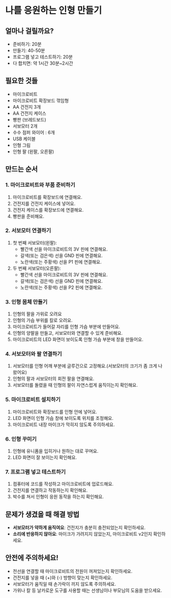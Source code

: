 # 나를 응원하는 인형 만들기

## 얼마나 걸릴까요?
- 준비하기: 20분
- 만들기: 40-50분
- 프로그램 넣고 테스트하기: 20분
- 다 합치면: 약 1시간 30분~2시간

## 필요한 것들
- 마이크로비트 
- 마이크로비트 확장보드 꺾임형
- AA 건전지 3개
- AA 건전지 케이스
- 빵판 (브레드보드)
- 서보모터 2개 
- 수수 점퍼 와이어 : 6개 
- USB 케이블 
- 인형 그림
- 인형 팔 (왼팔, 오른팔) 

## 만드는 순서

### 1. 마이크로비트와 부품 준비하기
1. 마이크로비트를 확장보드에 연결해요.
2. 건전지를 건전지 케이스에 넣어요.
3. 건전지 케이스를 확장보드에 연결해요.
4. 빵판을 준비해요.

### 2. 서보모터 연결하기
1. 첫 번째 서보모터(왼팔):
   - 빨간색 선을 마이크로비트의 3V 핀에 연결해요.
   - 갈색(또는 검은색) 선을 GND 핀에 연결해요.
   - 노란색(또는 주황색) 선을 P1 핀에 연결해요.
2. 두 번째 서보모터(오른팔):
   - 빨간색 선을 마이크로비트의 3V 핀에 연결해요.
   - 갈색(또는 검은색) 선을 GND 핀에 연결해요.
   - 노란색(또는 주황색) 선을 P2 핀에 연결해요.

### 3. 인형 몸체 만들기
1. 인형의 팔을 가위로 오려요 
2. 인형의 가슴 부위를 칼로 오려요.
3. 마이크로비트가 들어갈 자리를 인형 가슴 부분에 만들어요.
4. 인형의 양팔을 만들고, 서보모터와 연결할 수 있게 준비해요.
5. 마이크로비트의 LED 화면이 보이도록 인형 가슴 부분에 창을 만들어요.

### 4. 서보모터와 팔 연결하기
1. 서보모터를 인형 어깨 부분에 글루건으로 고정해요.(서보모터의 크기가 좀 크게 나왔어요)
2. 인형의 팔과 서보모터의 회전 팔을 연결해요.
3. 서보모터를 돌렸을 때 인형의 팔이 자연스럽게 움직이는지 확인해요.

### 5. 마이크로비트 설치하기
1. 마이크로비트와 확장보드를 인형 안에 넣어요.
2. LED 화면이 인형 가슴 창에 보이도록 위치를 조정해요.
3. 마이크로비트 내장 마이크가 막히지 않도록 주의하세요.

### 6. 인형 꾸미기
1. 인형에 유니폼을 입히거나 원하는 대로 꾸며요.
2. LED 화면이 잘 보이는지 확인해요.

### 7. 프로그램 넣고 테스트하기
1. 컴퓨터에 코드를 작성하고 마이크로비트에 업로드해요.
2. 건전지를 연결하고 작동하는지 확인해요.
3. 박수를 쳐서 인형이 응원 동작을 하는지 확인해요.

## 문제가 생겼을 때 해결 방법
- **서보모터가 약하게 움직여요**: 건전지가 충분히 충전되었는지 확인하세요.
- **소리에 반응하지 않아요**: 마이크가 가려지지 않았는지, 마이크로비트 v2인지 확인하세요.

## 안전에 주의하세요!
- 전선을 연결할 때 마이크로비트의 전원이 꺼져있는지 확인하세요.
- 건전지를 넣을 때 (+)와 (-) 방향이 맞는지 확인하세요.
- 서보모터가 움직일 때 손가락이 끼지 않도록 주의하세요.
- 가위나 칼 등 날카로운 도구를 사용할 때는 선생님이나 부모님의 도움을 받으세요.
